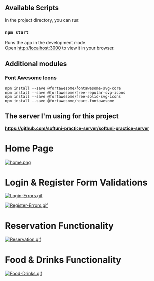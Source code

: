 ## Available Scripts

In the project directory, you can run:

### `npm start`

Runs the app in the development mode.\
Open [http://localhost:3000](http://localhost:3000) to view it in your browser.

## Additional modules

### **Font Awesome Icons**
```
npm install --save @fortawesome/fontawesome-svg-core
npm install --save @fortawesome/free-regular-svg-icons
npm install --save @fortawesome/free-solid-svg-icons
npm install --save @fortawesome/react-fontawesome
```

## The server I'm using for this project

**https://github.com/softuni-practice-server/softuni-practice-server**

# Home Page

[![home.png](https://i.postimg.cc/pXLDhCNt/home.png)](https://postimg.cc/py393DX0)

# Login & Register Form Validations

[![Login-Errors.gif](https://i.postimg.cc/fbCxKc2x/Login-Errors.gif)](https://postimg.cc/WDDFpkP3)

[![Register-Errors.gif](https://i.postimg.cc/wjhZQjCh/Register-Errors.gif)](https://postimg.cc/DSwx2nyZ)

# Reservation Functionality

[![Reservation.gif](https://i.postimg.cc/028F8sFn/Reservation.gif)](https://postimg.cc/jCFZXGsn)

# Food & Drinks Functionality

[![Food-Drinks.gif](https://i.postimg.cc/WpYTZDhW/Food-Drinks.gif)](https://postimg.cc/rz4BXwGx)
